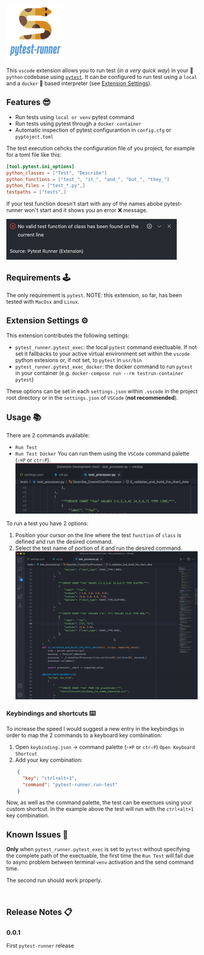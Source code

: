![logo](https://raw.githubusercontent.com/ernestoarbitrio/pytest-runner/main/images/pytest-runner-logo-small.png)

This `vscode` extension allows you to run test (*in a very quick way*) in your 🐍 `python` codebase using [`pytest`](https://docs.pytest.org).
It can be configured to run test using a `local` and a `docker` 🐳  based interpreter (see [Extension Settings](#extestion-settings)).

## Features 😎

- Run tests using `local or venv` pytest command
- Run tests using pytest through a `docker container`
- Automatic inspection of pytest configurantion in `config.cfg` or `pyptoject.toml`

The test execution cehcks the configuration file of you project, for example for a toml file like this:
```toml
[tool.pytest.ini_options]
python_classes = ["Test", "Describe"]
python_functions = ["test_", "it_", "and_", "but_", "they_"]
python_files = ["test_*.py",]
testpaths = ["tests",]
```
If your test function doesn't start with any of the names abobe pytest-runner won't start and it shows you an
error ❌ message.

![error](https://raw.githubusercontent.com/ernestoarbitrio/pytest-runner/main/images/err.png)

## Requirements 🕹

The only requirement is `pytest`. NOTE: this extension, so far, has been tested with `MacOsx` and `Linux`.

## Extension Settings ⚙️

This extension contributes the following settings:

* `pytest_runner.pytest_exec`: the local `pytest` command exectuable. If not set it fallbacks to your active virtual environment set within the `vscode` python extesions or, if not set, to `pytest` in `usr/bin`
* `pytest_runner.pytest_exec_docker`: the docker command to run `pytest` in your container (e.g. `docker-compose run --rm testrun-container pytest`)

These options can be set in each `settings.json` within `.vscode` in the project root directory or in the `settings.json` of `VSCode` (**not recommended**).

## Usage 📚

There are 2 commands available:
- `Run Test`
- `Run Test Docker`
You can run them using the `VSCode` command palette (`⇧⌘P` or `ctr⇧P`).
![cmd-palette](https://raw.githubusercontent.com/ernestoarbitrio/pytest-runner/main/images/cmd-palette-example.gif)

To run a test you have 2 options:
 1. Position your cursor on the line where the test `function` of `class` is defined and run the desired command.
 2. Select the test name of portion of it and run the desired command.
 ![run-test-demo](https://raw.githubusercontent.com/ernestoarbitrio/pytest-runner/main/images/run-test-demo.gif)

 ### Keybindings and shortcuts ⌨️

 To increase the speed I would suggest a new entry in the keybindigs in order to map the 2 commands to a keyboard
 key combination:
  1. Open `keybinding.json` -> command palette (`⇧⌘P` or `ctr⇧P`) `Open Keyboard Shortcut`
  2. Add your key combination:
  ```json
      {
        "key": "ctrl+alt+1",
        "command": "pytest-runner.run-test"
      }
  ```
  Now, as well as the command palette, the test can be exectues using your custom shortcut. In the example above
  the test will run with the `ctrl+alt+1` key combination.


## Known Issues 🧐

**Only** when `pytest_runner.pytest_exec` is set to `pytest` without specifying the complete path of the exectuable, the first time the `Run Test` will fail due to async problem between terminal `venv` activation and the send command time.

The second run should work properly.

<br>

## Release Notes 📋

### 0.0.1

First `pytest-runner` release
